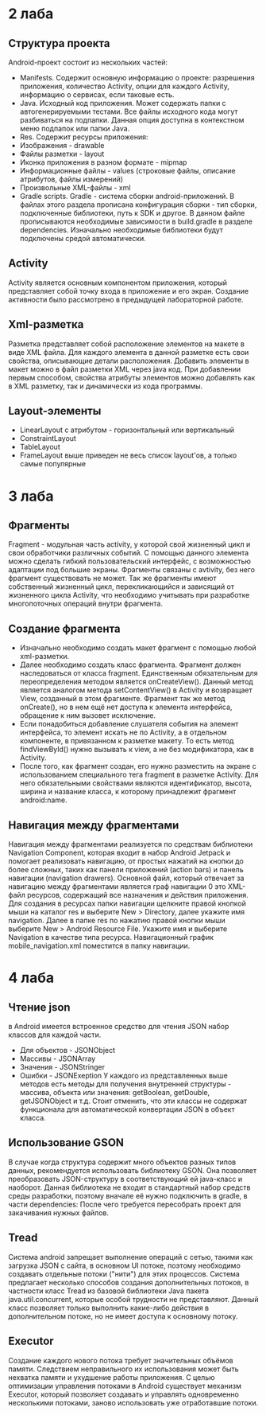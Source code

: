 # 2 лаба
## Структура проекта
Android-проект состоит из нескольких частей:
- Manifests. Содержит основную информацию о проекте: разрешения приложения, количество Activity, опции для каждого Activity, информацию о сервисах, если таковые есть.
- Java. Исходный код приложения. Может содержать папки с автогенерируемыми тестами. Все файлы исходного кода могут разбиваться на подпапки. Данная опция доступна в контекстном меню подпапок или папки Java.
- Res. Содержит ресурсы приложения:
- Изображения - drawable
- Файлы разметки - layout
- Иконка приложения в разном формате - mipmap
- Информационные файлы - values (строковые файлы, описание атрибутов, файлы измерений)
- Произвольные XML-файлы - xml
- Gradle scripts. Gradle - система сборки android-приложений. В файлах этого раздела прописана конфигурация сборки - тип сборки, подключенные библиотеки, путь к SDK и другое. В данном файле прописываются необходимые зависимости в build.gradle в разделе dependencies. Изначально необходимые библиотеки будут подключены средой автоматически.
## Activity 
Activity является основным компонентом приложения, который представляет собой точку входа в приложение и его экран. 
Создание активности было рассмотрено в предыдущей лабораторной работе. 
## Xml-разметка 
Разметка представляет собой расположение элементов на макете в виде XML файла. Для каждого элемента в данной разметке есть свои свойства, описывающие детали расположения. Добавить элементы в макет можно в файл разметки XML через java код. При добавлении первым способом, свойства атрибуты элементов можно добавлять как в XML разметку, так и динамически из кода программы.
## Layout-элементы
- LinearLayout с атрибутом - горизонтальный или вертикальный
- ConstraintLayout
- TableLayout
- FrameLayout
выше приведен не весь список layout'ов, а только самые популярные
# 3 лаба 
## Фрагменты
Fragment - модульная часть activity, у которой свой жизненный цикл и свои обработчики различных событий. С помощью данного элемента можно сделать гибкий пользовательский интерфейс, с возможностью адаптации под большие экраны. Фрагменты связаны с avtivity, без него фрагмент существовать не может. Так же фрагменты имеют собственный жизненный цикл, перекликающийся и зависящий от жизненного цикла Activity, что необходимо учитывать при разработке многопоточных операций внутри фрагмента.
## Создание фрагмента
- Изначально необходимо создать макет фрагмент с помощью любой xml-разметки.
- Далее необходимо создать класс фрагмента. Фрагмент должен наследоваться от класса fragment. Единственным обязательным для переопределения методом является onCreateView(). Данный метод является аналогом метода setContentView() в Activity и возвращает View, созданный в этом фрагменте. Фрагмент так же метод onCreate(), но в нем ещё нет доступа к элемента интерфейса, обращение к ним вызовет исключение.
- Если понадобиться добавление слушателя события на элемент интерфейса, то элемент искать не по Activity, а в отдельном компоненте, в привязанном к разметке макету. То есть метод findViewById() нужно вызывать к view, а не без модификатора, как в Activity.
- После того, как фрагмент создан, его нужно разместить на экране с использованием специального тега fragment в разметке Activity. Для него обязательными свойствами являются идентификатор, высота, ширина и название класса, к которому принадлежит фрагмент android:name.
## Навигация между фрагментами
Навигация между фрагментами реализуется по средствам библиотеки Navigation Component, которая входит в набор Android Jetpack и помогает реализовать навигацию, от простых нажатий на кнопки до более сложных, таких как  панели приложений (action bars) и панель навигации (navigation drawers).
Основной файл, который отвечает за навигацию между фрагментами является граф навигации 0 это XML-файл ресурсов, содержащий все назначения и действия приложения. Для создания в ресурсах папки навигации щелкните правой кнопкой мыши  на каталог res и выберите New > Directory, далее укажите имя navigation. Далее в папке res по нажатию правой кнопки мыши выберите New > Android Resource File. Укажите имя и выберите Navigation в качестве типа ресурса. Навигационный график mobile_navigation.xml поместится в папку навигации.
# 4 лаба
## Чтение json
в Android имеется встроенное средство для чтения JSON набор классов для каждой части. 
- Для объектов - JSONObject
- Массивы - JSONArray
- Значения - JSONStringer 
- Ошибки - JSONExeption 
У каждого из представленных выше методов есть методы для получения внутренней структуры - массива, объекта или значения: getBoolean, getDouble, getJSONObject и т.д. Стоит отменить, что эти классы не содержат функционала для автоматической конвертации JSON в объект класса.
## Использование GSON
В случае когда структура содержит много объектов разных типов данных, рекомендуется использовать библиотеку GSON. Она позволяет преобразовать  JSON-структуру в соответствующий ей java-класс и наоборот. Данная библиотека не входит в стандартный набор средств среды разработки, поэтому вначале её нужно подключить в gradle, в части dependencies: После чего требуется пересобрать проект для закачивания нужных файлов.
## Tread
Система android запрещает выполнение операций с сетью, такими как загрузка JSON с сайта, в основном UI потоке, поэтому необходимо создавать отдельные потоки ("нити") для этих процессов. Система предлагает несколько способов создания дополнительных потоков, в частности класс Tread из базовой библиотеки Java пакета java.util.concurrent, которые особой трудности не представляют. Данный класс позволяет только выполнить какие-либо действия в дополнительном потоке, но не имеет доступа к основному потоку.
## Executor
Создание каждого нового потока требует значительных объёмов памяти. 
Следствием неправильного их использования может быть нехватка памяти и ухудшение работы приложения. С целью оптимизации управления потоками в Android существует механизм Executor, который позволяет создавать и управлять одновременно несколькими потоками, заново использовать уже отработавшие потоки.
